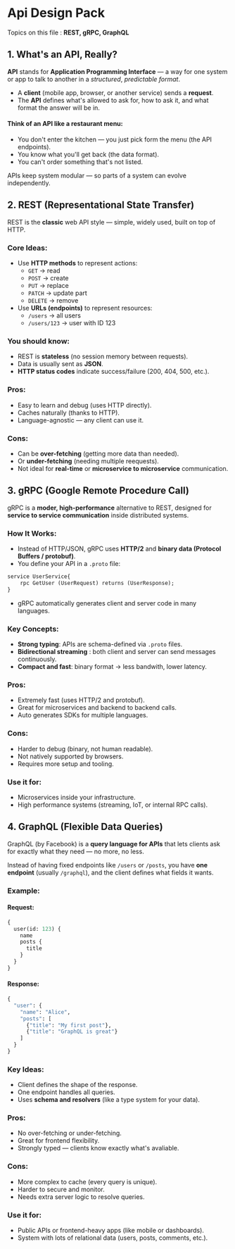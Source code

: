Api Design Pack
==================

Topics on this file : **REST, gRPC, GraphQL**

## 1. What's an API, Really?
**API** stands for **Application Programming Interface** — a way for one system or app to talk to another in a *structured*, *predictable format*.
- A **client** (mobile app, browser, or another service) sends a **request**.
- The **API** defines what's allowed to ask for, how to ask it, and what format the answer will be in.

#### Think of an API like a restaurant menu:
- You don't enter the kitchen — you just pick form the menu (the API endpoints).
- You know what you'll get back (the data format).
- You can't order something that's not listed.

APIs keep system modular — so parts of a system can evolve independently.

## 2. REST (Representational State Transfer)
REST is the **classic** web API style — simple, widely used, built on top of HTTP.

### Core Ideas:
- Use **HTTP methods** to represent actions:
    - `GET` -> read
    - `POST` -> create
    - `PUT` -> replace
    - `PATCH` -> update part
    - `DELETE` -> remove
- Use **URLs (endpoints)** to represent resources:
    - `/users` -> all users
    - `/users/123` -> user with ID 123

### You should know:
- REST is **stateless** (no session memory between requests).
- Data is usually sent as **JSON**.
- **HTTP status codes** indicate success/failure (200, 404, 500, etc.).

### Pros:
- Easy to learn and debug (uses HTTP directly).
- Caches naturally (thanks to HTTP).
- Language-agnostic — any client can use it.
### Cons:
- Can be **over-fetching** (getting more data than needed).
- Or **under-fetching** (needing multiple reequests).
- Not ideal for **real-time** or **microservice to microservice** communication.

## 3. gRPC (Google Remote Procedure Call)
gRPC is a **moder, high-performance** alternative to REST, designed for **service to service communication** inside distributed systems.

### How It Works:
- Instead of HTTP/JSON, gRPC uses **HTTP/2** and **binary data (Protocol Buffers / protobuf)**.
- You define your API in a `.proto` file:
```proto
service UserService{
    rpc GetUser (UserRequest) returns (UserResponse);
}
```
- gRPC automatically generates client and server code in many languages.

### Key Concepts:
- **Strong typing**: APIs are schema-defined via `.proto` files.
- **Bidirectional streaming** : both client and server can send messages continuously.
- **Compact and fast**: binary format -> less bandwith, lower latency.

### Pros:
- Extremely fast (uses HTTP/2 and protobuf).
- Great for microservices and backend to backend calls.
- Auto generates SDKs for multiple languages.
### Cons:
- Harder to debug (binary, not human readable).
- Not natively supported by browsers.
- Requires more setup and tooling.

### Use it for:
- Microservices inside your infrastructure.
- High performance systems (streaming, IoT, or internal RPC calls).

## 4. GraphQL (Flexible Data Queries)
GraphQL (by Facebook) is a **query language for APIs** that lets clients ask for exactly what they need — no more, no less.

Instead of having fixed endpoints like `/users` or `/posts`, you have **one endpoint** (usually `/graphql`), and the client defines what fields it wants.

### Example:
#### Request:
```graphql
{
  user(id: 123) {
    name
    posts {
      title
    }
  }
}
```
#### Response:
```graphql
{
  "user": {
    "name": "Alice",
    "posts": [
      {"title": "My first post"},
      {"title": "GraphQL is great"}
    ]
  }
}
```

### Key Ideas:
- Client defines the shape of the response.
- One endpoint handles all queries.
- Uses **schema and resolvers** (like a type system for your data).

### Pros:
- No over-fetching or under-fetching.
- Great for frontend flexibility.
- Strongly typed — clients know exactly what's avaliable.
### Cons:
- More complex to cache (every query is unique).
- Harder to secure and monitor.
- Needs extra server logic to resolve queries.

### Use it for:
- Public APIs or frontend-heavy apps (like mobile or dashboards).
- System with lots of relational data (users, posts, comments, etc.).
